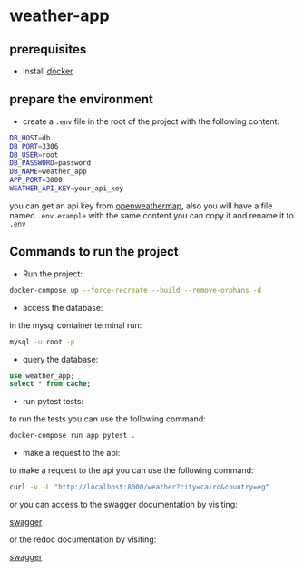 # weather-app

## prerequisites

- install [docker](https://docs.docker.com/get-docker/)

## prepare the environment

- create a `.env` file in the root of the project with the following content:

```bash
DB_HOST=db
DB_PORT=3306
DB_USER=root
DB_PASSWORD=password
DB_NAME=weather_app
APP_PORT=3000
WEATHER_API_KEY=your_api_key
```

you can get an api key from [openweathermap](https://home.openweathermap.org/users/sign_up),
also you will have a file named `.env.example` with the same content you can copy it and rename it to `.env`

## Commands to run the project

- Run the project:

```bash
docker-compose up --force-recreate --build --remove-orphans -d
```

- access the database:

in the mysql container terminal run:

```bash
mysql -u root -p
```

- query the database:

```sql
use weather_app;
select * from cache;
```

- run pytest tests:

to run the tests you can use the following command:

```bash
docker-compose run app pytest .
```

- make a request to the api:

to make a request to the api you can use the following command:

```bash
curl -v -L "http://localhost:8000/weather?city=cairo&country=eg"
```

or you can access to the swagger documentation by visiting:

[swagger](http://localhost:8000/docs)

or the redoc documentation by visiting:

[swagger](http://localhost:8000/redoc)
